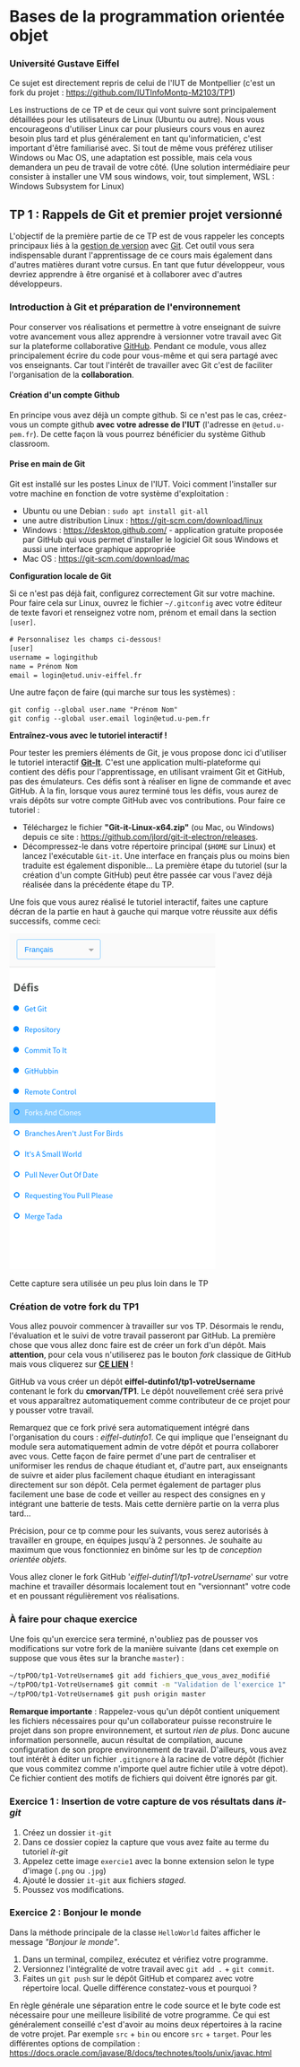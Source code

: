 

# Bases de la programmation orientée objet 

### Université Gustave Eiffel

Ce sujet est directement repris de celui de l'IUT de Montpellier (c'est un fork du projet : https://github.com/IUTInfoMontp-M2103/TP1)

Les instructions de ce TP et de ceux qui vont suivre sont principalement détaillées pour les utilisateurs de Linux (Ubuntu ou autre). Nous vous encourageons d'utiliser Linux car pour plusieurs cours vous en aurez besoin plus tard et plus généralement en tant qu'informaticien, c'est important d'être familiarisé avec. 
Si tout de même vous préférez utiliser Windows ou Mac OS, une adaptation est possible, mais cela vous demandera un peu de travail de votre côté.
(Une solution intermédiaire peur consister à installer une VM sous windows, voir, tout simplement, WSL : Windows Subsystem for Linux)

## TP 1 : Rappels de Git et premier projet versionné

L'objectif de la première partie de ce TP est de vous rappeler les concepts principaux liés à la [gestion de version](https://fr.wikipedia.org/wiki/Gestion_de_versions) avec [Git](https://git-scm.com/). Cet outil vous sera indispensable durant l'apprentissage de ce cours mais également dans d'autres matières durant votre cursus. En tant que futur développeur, vous devriez apprendre à être organisé et à collaborer avec d'autres développeurs.

### Introduction à Git et préparation de l'environnement

Pour conserver vos réalisations et permettre à votre enseignant de suivre votre avancement vous allez apprendre à versionner votre travail avec Git sur la plateforme collaborative [GitHub](https://github.com/). Pendant ce module, vous allez principalement écrire du code pour vous-même et qui sera partagé avec vos enseignants. Car tout l'intérêt de travailler avec Git c'est de faciliter l'organisation de la __collaboration__.

#### Création d'un compte Github

En principe vous avez déjà un compte github. Si ce n'est pas le cas, créez-vous un compte github **avec votre adresse de l'IUT** (l'adresse en `@etud.u-pem.fr`). De cette façon là vous pourrez bénéficier du système Github classroom.

#### Prise en main de Git

Git est installé sur les postes Linux de l'IUT. Voici comment l'installer sur votre machine en fonction de votre système d'exploitation :
* Ubuntu ou une Debian : `sudo apt install git-all`
* une autre distribution Linux : https://git-scm.com/download/linux
* Windows : https://desktop.github.com/ - application gratuite proposée par GitHub qui vous permet d'installer le logiciel Git sous Windows et aussi une interface graphique appropriée
* Mac OS : https://git-scm.com/download/mac

**Configuration locale de Git**

Si ce n'est pas déjà fait, configurez correctement Git sur votre machine. Pour faire cela sur Linux, ouvrez le fichier `~/.gitconfig` avec votre éditeur de texte favori et renseignez votre nom, prénom et email dans la section `[user]`.
```
# Personnalisez les champs ci-dessous!
[user]
username = logingithub
name = Prénom Nom
email = login@etud.univ-eiffel.fr
```

Une autre façon de faire (qui marche sur tous les systèmes) :
```
git config --global user.name "Prénom Nom"
git config --global user.email login@etud.u-pem.fr
```

**Entraînez-vous avec le tutoriel interactif !**

Pour tester les premiers éléments de Git, je vous propose donc ici d'utiliser le tutoriel interactif **[Git-It](https://github.com/jlord/git-it-electron)**. 
C'est une application multi-plateforme qui contient des défis pour l'apprentissage, en utilisant vraiment Git et GitHub, pas des émulateurs. Ces défis sont à réaliser en ligne de commande et avec GitHub. À la fin, lorsque vous aurez terminé tous les défis, vous aurez de vrais dépôts sur votre compte GitHub avec vos contributions. Pour faire ce tutoriel :
  * Téléchargez le fichier **"Git-it-Linux-x64.zip"** (ou Mac, ou Windows) depuis ce site : https://github.com/jlord/git-it-electron/releases.
  * Décompressez-le dans votre répertoire principal (`$HOME` sur Linux) et lancez l'exécutable `Git-it`. Une interface en français plus ou moins bien traduite est également disponible... La première étape du tutoriel (sur la création d'un compte GitHub) peut être passée car vous l'avez déjà réalisée dans la précédente étape du TP.

Une fois que vous aurez réalisé le tutoriel interactif, faites une capture décran de la partie en haut à gauche qui marque votre réussite aux défis successifs, comme ceci:

![](ressources/defis_it-git.png)

Cette capture sera utilisée un peu plus loin dans le TP 

### Création de votre fork du TP1
Vous allez pouvoir commencer à travailler sur vos TP. Désormais le rendu, l'évaluation et le suivi de votre travail passeront par GitHub. La première chose que vous allez donc faire est de créer un fork d'un dépôt. Mais **attention**, pour cela vous n'utiliserez pas le bouton _fork_ classique de GitHub mais vous cliquerez sur **[CE LIEN](https://classroom.github.com/g/uovNVG2X)** !

GitHub va vous créer un dépôt __eiffel-dutinfo1/tp1-votreUsername__ contenant le fork du __cmorvan/TP1__. Le dépôt nouvellement créé sera privé et vous apparaîtrez automatiquement comme contributeur de ce projet pour y pousser votre travail.

Remarquez que ce fork privé sera automatiquement intégré dans l'organisation du cours : _eiffel-dutinfo1_. Ce qui implique que l'enseignant du module sera automatiquement admin de votre dépôt et pourra collaborer avec vous. Cette façon de faire permet d'une part de centraliser et uniformiser les rendus de chaque étudiant et, d'autre part, aux enseignants de suivre et aider plus facilement chaque étudiant en interagissant directement sur son dépôt. Cela permet également de partager plus facilement une base de code et veiller au respect des consignes en y intégrant une batterie de tests. Mais cette dernière partie on la verra plus tard...

Précision, pour ce tp comme pour les suivants, vous serez autorisés à travailler en groupe, en équipes jusqu'à 2 personnes. Je souhaite au maximum que vous fonctionniez en binôme sur les tp de *conception orientée objets*.

Vous allez cloner le fork GitHub '*eiffel-dutinf1/tp1-votreUsername*' sur votre machine et travailler désormais localement tout en "versionnant" votre code et en poussant régulièrement vos réalisations.

### À faire pour chaque exercice 
Une fois qu'un exercice sera terminé, n'oubliez pas de pousser vos modifications sur votre fork de la manière suivante (dans cet exemple on suppose que vous êtes sur la branche `master`) :
```sh
~/tpPOO/tp1-VotreUsername$ git add fichiers_que_vous_avez_modifié
~/tpPOO/tp1-VotreUsername$ git commit -m "Validation de l'exercice 1"
~/tpPOO/tp1-VotreUsername$ git push origin master
```

**Remarque importante** : Rappelez-vous qu'un dépôt contient uniquement les fichiers nécessaires pour qu'un collaborateur puisse reconstruire le projet dans son propre environnement, et surtout _rien de plus_. Donc aucune information personnelle, aucun résultat de compilation, aucune configuration de son propre environnement de travail. D'ailleurs, vous avez tout intérêt à éditer un fichier `.gitignore` à la racine de votre dépôt (fichier que vous commitez comme n'importe quel autre fichier utile à votre dépot). Ce fichier contient des motifs de fichiers qui doivent être ignorés par git.

### Exercice 1 : Insertion de votre capture de vos résultats dans *it-git*

1. Créez un dossier `it-git`
1. Dans ce dossier copiez la capture que vous avez faite au terme du tutoriel *it-git*
1. Appelez cette image `exercie1` avec la bonne extension selon le type d'image (`.png` ou `.jpg`)
1. Ajouté le dossier `it-git` aux fichiers _staged_. 
1. Poussez vos modifications.

### Exercice 2 : Bonjour le monde
Dans la méthode principale de la classe `HelloWorld` faites afficher le message _"Bonjour le monde"_.
1. Dans un terminal, compilez, exécutez et vérifiez votre programme.
2. Versionnez l'intégralité de votre travail avec `git add .` + `git commit`.
3. Faites un `git push` sur le dépôt GitHub et comparez avec votre répertoire local. Quelle différence constatez-vous et pourquoi ?

En règle générale une séparation entre le code source et le byte code est nécessaire pour une meilleure lisibilité de votre programme. Ce qui est généralement conseillé c'est d'avoir au moins deux répertoires à la racine de votre projet. Par exemple `src` + `bin` ou encore `src` + `target`. Pour les différentes options de compilation : https://docs.oracle.com/javase/8/docs/technotes/tools/unix/javac.html

